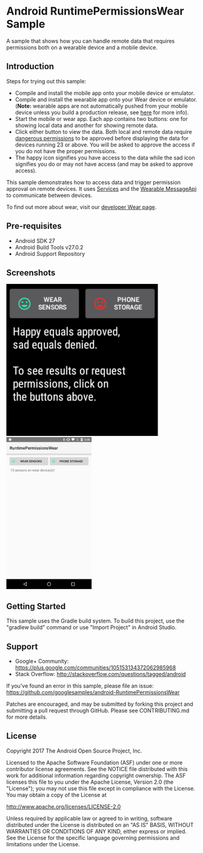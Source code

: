 
Android RuntimePermissionsWear Sample
===================================

A sample that shows how you can handle remote data that requires permissions both on
a wearable device and a mobile device.

Introduction
------------

Steps for trying out this sample:
* Compile and install the mobile app onto your mobile device or emulator.
* Compile and install the wearable app onto your Wear device or emulator.
(**Note:** wearable apps are not automatically pushed from your mobile device
unless you build a production release, see [here][3] for more info).
* Start the mobile or wear app. Each app contains two buttons: one for showing
local data and another for showing remote data.
* Click either button to view the data. Both local and remote data require
[dangerous permissions][4] to be approved before displaying the data for
devices running 23 or above. You will be asked to approve the access if you
do not have the proper permissions.
* The happy icon signifies you have access to the data while the sad icon
signifies you do or may not have access (and may be asked to approve access).

This sample demonstrates how to access data and trigger permission approval
on remote devices. It uses [Services][5] and the [Wearable MessageApi][2] to
communicate between devices.

To find out more about wear, visit our [developer Wear page][1].

[1]: http://developer.android.com/wear/
[2]: https://developer.android.com/reference/com/google/android/gms/wearable/MessageApi.html
[3]: https://developer.android.com/training/wearables/apps/creating.html#Install
[4]: http://developer.android.com/guide/topics/security/permissions.html#normal-dangerous
[5]: http://developer.android.com/guide/components/services.html

Pre-requisites
--------------

- Android SDK 27
- Android Build Tools v27.0.2
- Android Support Repository

Screenshots
-------------

<img src="screenshots/screenshot-wear.png" height="400" alt="Screenshot"/> <img src="screenshots/screenshot-phone.png" height="400" alt="Screenshot"/> 

Getting Started
---------------

This sample uses the Gradle build system. To build this project, use the
"gradlew build" command or use "Import Project" in Android Studio.

Support
-------

- Google+ Community: https://plus.google.com/communities/105153134372062985968
- Stack Overflow: http://stackoverflow.com/questions/tagged/android

If you've found an error in this sample, please file an issue:
https://github.com/googlesamples/android-RuntimePermissionsWear

Patches are encouraged, and may be submitted by forking this project and
submitting a pull request through GitHub. Please see CONTRIBUTING.md for more details.

License
-------

Copyright 2017 The Android Open Source Project, Inc.

Licensed to the Apache Software Foundation (ASF) under one or more contributor
license agreements.  See the NOTICE file distributed with this work for
additional information regarding copyright ownership.  The ASF licenses this
file to you under the Apache License, Version 2.0 (the "License"); you may not
use this file except in compliance with the License.  You may obtain a copy of
the License at

http://www.apache.org/licenses/LICENSE-2.0

Unless required by applicable law or agreed to in writing, software
distributed under the License is distributed on an "AS IS" BASIS, WITHOUT
WARRANTIES OR CONDITIONS OF ANY KIND, either express or implied.  See the
License for the specific language governing permissions and limitations under
the License.
